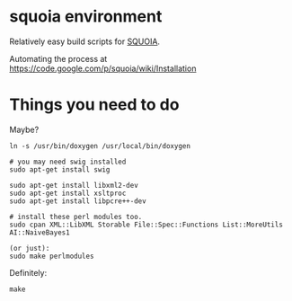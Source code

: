squoia environment
==================

Relatively easy build scripts for [SQUOIA](https://code.google.com/p/squoia/).

Automating the process at https://code.google.com/p/squoia/wiki/Installation


Things you need to do
=====================

Maybe?

    ln -s /usr/bin/doxygen /usr/local/bin/doxygen

    # you may need swig installed
    sudo apt-get install swig

    sudo apt-get install libxml2-dev
    sudo apt-get install xsltproc
    sudo apt-get install libpcre++-dev

    # install these perl modules too.
    sudo cpan XML::LibXML Storable File::Spec::Functions List::MoreUtils AI::NaiveBayes1

    (or just):
    sudo make perlmodules

Definitely:

    make

